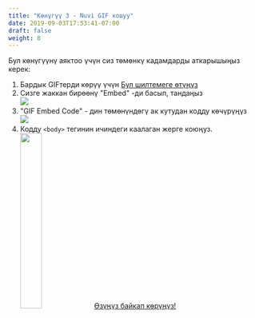 ```yaml
---
title: "Көнүгүү 3 - Nuvi GIF кошуу"
date: 2019-09-03T17:53:41-07:00
draft: false
weight: 8
---
```


Бул көнүгүүнү аяктоо үчүн сиз төмөнкү кадамдарды аткарышыңыз керек:

1. Бардык GIFтерди көрүү үчүн <a href="https://giphy.com/nuevofoundation" target="_blank">Бул шилтемеге өтүңүз</a> 
2. Сизге жаккан бирөөнү "Embed" -ди басып, тандаңыз <br>
    <img src="../media/nuevo-.png"/>
3. "GIF Embed Code" - дин төмөнүндөгү ак кутудан кодду көчүрүңүз<br>
    <img src="../media/giphy-embed-instruction.PNG" />
4. Кодду <code>&lt;body&gt;</code> тегинин ичиндеги каалаган жерге коюңуз.<br> 
    <img src="../media/paste-code-here.png" width="30%" />
<a class="my-2 mx-4 btn btn-info" href="https://codepen.io/Sunny-Dee/pen/moqzmP" target="_blank">Өзүңүз байкап көрүңүз!</a>

